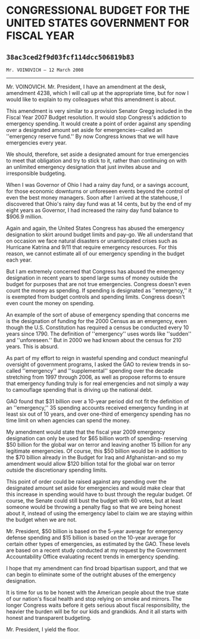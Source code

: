 # CONGRESSIONAL BUDGET FOR THE UNITED STATES GOVERNMENT FOR FISCAL YEAR
## `38ac3ced2f9d03fcf114dcc506819b83`
`Mr. VOINOVICH — 12 March 2008`

---


Mr. VOINOVICH. Mr. President, I have an amendment at the desk, 
amendment 4238, which I will call up at the appropriate time, but for 
now I would like to explain to my colleagues what this amendment is 
about.

This amendment is very similar to a provision Senator Gregg included 
in the Fiscal Year 2007 Budget resolution. It would stop Congress's 
addiction to emergency spending. It would create a point of order 
against any spending over a designated amount set aside for 
emergencies--called an ''emergency reserve fund.'' By now Congress 
knows that we will have emergencies every year.

We should, therefore, set aside a designated amount for true 
emergencies to meet that obligation and try to stick to it, rather than 
continuing on with an unlimited emergency designation that just invites 
abuse and irresponsible budgeting.

When I was Governor of Ohio I had a rainy day fund, or a savings 
account, for those economic downturns or unforeseen events beyond the 
control of even the best money managers. Soon after I arrived at the 
statehouse, I discovered that Ohio's rainy day fund was at 14 cents, 
but by the end of my eight years as Governor, I had increased the rainy 
day fund balance to $906.9 million.

Again and again, the United States Congress has abused the emergency 
designation to skirt around budget limits and pay-go. We all understand 
that on occasion we face natural disasters or unanticipated crises such 
as Hurricane Katrina and 9/11 that require emergency resources. For 
this reason, we cannot estimate all of our emergency spending in the 
budget each year.

But I am extremely concerned that Congress has abused the emergency 
designation in recent years to spend large sums of money outside the 
budget for purposes that are not true emergencies. Congress doesn't 
even count the money as spending. If spending is designated as 
''emergency,'' it is exempted from budget controls and spending limits. 
Congress doesn't even count the money on spending.

An example of the sort of abuse of emergency spending that concerns 
me is the designation of funding for the 2000 Census as an emergency, 
even though the U.S. Constitution has required a census be conducted 
every 10 years since 1790. The definition of ''emergency'' uses words 
like ''sudden'' and ''unforeseen.'' But in 2000 we had known about the 
census for 210 years. This is absurd.

As part of my effort to reign in wasteful spending and conduct 
meaningful oversight of government programs, I asked the GAO to review 
trends in so-called ''emergency'' and ''supplemental'' spending over 
the decade stretching from 1997 through 2006, as well as propose 
reforms to ensure that emergency funding truly is for real emergencies 
and not simply a way to camouflage spending that is driving up the 
national debt.

GAO found that $31 billion over a 10-year period did not fit the 
definition of an ''emergency,'' 35 spending accounts received emergency 
funding in at least six out of 10 years, and over one-third of 
emergency spending has no time limit on when agencies can spend the 
money.

My amendment would state that the fiscal year 2009 emergency 
designation can only be used for $65 billion worth of spending-
reserving $50 billion for the global war on terror and leaving another 
15 billion for any legitimate emergencies. Of course, this $50 billion 
would be in addition to the $70 billion already in the Budget for Iraq 
and Afghanistan-and so my amendment would allow $120 billion total for 
the global war on terror outside the discretionary spending limits.

This point of order could be raised against any spending over the 
designated amount set aside for emergencies and would make clear that 
this increase in spending would have to bust through the regular 
budget. Of course, the Senate could still bust the budget with 60 
votes, but at least someone would be throwing a penalty flag so that we 
are being honest about it, instead of using the emergency label to 
claim we are staying within the budget when we are not.

Mr. President, $50 billion is based on the 5-year average for 
emergency defense spending and $15 billion is based on the 10-year 
average for certain other types of emergencies, as estimated by the 
GAO. These levels are based on a recent study conducted at my request 
by the Government Accountability Office evaluating recent trends in 
emergency spending.

I hope that my amendment can find broad bipartisan support, and that 
we can begin to eliminate some of the outright abuses of the emergency 
designation.

It is time for us to be honest with the American people about the 
true state of our nation's fiscal health and stop relying on smoke and 
mirrors. The longer Congress waits before it gets serious about fiscal 
responsibility, the heavier the burden will be for our kids and 
grandkids. And it all starts with honest and transparent budgeting.

Mr. President, I yield the floor.